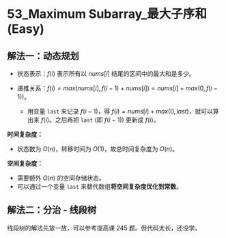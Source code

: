 # 53_Maximum Subarray_最大子序和 (Easy)

## 解法一：动态规划

- 状态表示：$f(i)$ 表示所有以 $nums[i]$ 结尾的区间中的最大和是多少。

- 递推关系：$f(i) = max(nums[i], f(i-1) + nums[i]) = nums[i] + max(0, f(i-1))$。

  - 用变量 `last` 来记录 $f(i-1)$，得 $f(i) = nums[i] + max(0, last)$，就可以算出来 $f(i)$。之后再把 `last` (即 $f(i-1)$) 更新成 $f(i)$。

**时间复杂度：**

- 状态数为 $O(n)$，转移时间为 $O(1)$，故总时间复杂度为 $O(n)$。

**空间复杂度：**

- 需要额外 $O(n)$ 的空间存储状态。
- 可以通过一个变量 `last` 来替代数组**将空间复杂度优化到常数**。

## 解法二：分治 - 线段树

线段树的解法先放一放，可以参考提高课 245 题。但代码太长，还没学。
